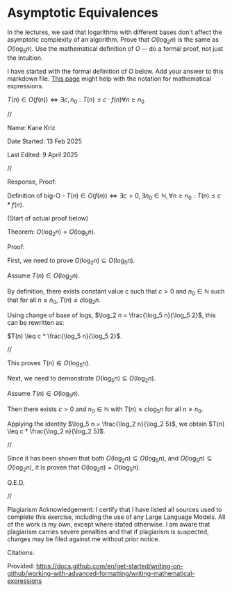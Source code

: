 # Asymptotic Equivalences

In the lectures, we said that logarithms with different bases don't affect the
asymptotic complexity of an algorithm. Prove that $O(\log_{2} n)$ is the same as
$O(\log_{5} n)$. Use the mathematical definition of $O$ -- do a formal proof,
not just the intuition.

I have started with the formal definition of $O$ below. Add your answer to this
markdown file. [This
page](https://docs.github.com/en/get-started/writing-on-github/working-with-advanced-formatting/writing-mathematical-expressions)
might help with the notation for mathematical expressions.

$T(n) \in O(f(n)) \iff \exists c, n_0: T(n) \leq c \cdot f(n) \forall n \geq n_0$


//


Name: Kane Kriz

Date Started: 13 Feb 2025

Last Edited: 9 April 2025


//


Response, Proof:


Definition of big-O - $T(n) \in O(f(n)) \iff \exists c > 0, \exists n_0 \in \mathbb{N}, \forall n \geq n_0 : T(n) \leq c * f(n)$.




(Start of actual proof below)



Theorem: $O(\log_2 n) = O(\log_5 n)$.

Proof:

First, we need to prove $O(\log_2 n) \subseteq O(\log_5 n)$. 

Assume $T(n) \in O(\log_2 n)$. 

By definition, there exists constant value c such that $c > 0$ and $n_0 \in \mathbb{N}$ such that for all $n \geq n_0$, $T(n) \leq c \log_2 n$.

Using change of base of logs, $\log_2 n = \frac{\log_5 n}{\log_5 2}$, this can be rewritten as:

$T(n) \leq c * \frac{\log_5 n}{\log_5 2}$. 

//

This proves $T(n) \in O(\log_5 n)$.

Next, we need to demonstrate $O(\log_5 n) \subseteq O(\log_2 n)$. 

Assume $T(n) \in O(\log_5 n)$. 

Then there exists $c > 0$ and $n_0 \in \mathbb{N}$ with $T(n) \leq c \log_5 n$ for all $n \geq n_0$.

Applying the identity $\log_5 n = \frac{\log_2 n}{\log_2 5}$, we obtain $T(n) \leq c * \frac{\log_2 n}{\log_2 5}$. 

//

Since it has been shown that both $O(\log_2 n) \subseteq O(\log_5 n)$, and $O(\log_5 n) \subseteq O(\log_2 n)$, it is proven that $O(\log_2 n) = O(\log_5 n)$.


Q.E.D.


//


Plagiarism Acknowledgement: I certify that I have listed all sources used to complete this exercise, including the use of any Large Language Models. All of the work is my own, except where stated otherwise. I am aware that plagiarism carries severe penalties and that if plagiarism is suspected, charges may be filed against me without prior notice.


Citations:

Provided: https://docs.github.com/en/get-started/writing-on-github/working-with-advanced-formatting/writing-mathematical-expressions

